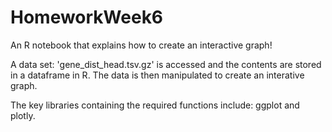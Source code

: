 # HomeworkWeek6
An R notebook that explains how to create an interactive graph!

A data set: 'gene_dist_head.tsv.gz' is accessed and the contents are stored in a dataframe in R. The data is then manipulated to create an interative graph. 

The key libraries containing the required functions include: ggplot and plotly. 
